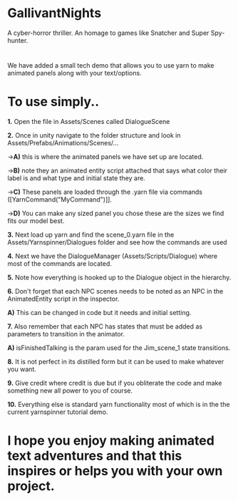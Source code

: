# GallivantNights
A cyber-horror thriller. An homage to games like Snatcher and Super Spy-hunter.

# 
 
We have added a small tech demo that allows you to use yarn to make animated panels along with your text/options.

# To use simply..
**1.**  Open the file in Assets/Scenes called DialogueScene

**2.** Once in unity navigate to the folder structure and look in Assets/Prefabs/Animations/Scenes/...
 
→**A)** this is where the animated panels we have set up are located.
 
→**B)** note they an animated entity script attached that says what color their label is and what type and initial state they are.
 
→**C)** These panels are loaded through the .yarn file via commands ([YarnCommand("MyCommand")]].
 
→**D)** You can make any sized panel you chose these are the sizes we find fits our model best.


**3.** Next load up yarn and find the scene_0.yarn file in the Assets/Yarnspinner/Dialogues folder and see how the commands are used

**4.** Next we have the DialogueManager (Assets/Scripts/Dialogue) where most of the commands are located.

**5.** Note how everything is hooked up to the Dialogue object in the hierarchy.

**6.** Don't forget that each NPC scenes needs to be noted as an NPC in the AnimatedEntity script in the inspector.
 
   **A)** This can be changed in code but it needs and initial setting.
 

**7.** Also remember that each NPC has states that must be added as parameters to transition in the animator.

   **A)** isFinishedTalking is the param used for the Jim_scene_1 state transitions.


**8.** It is not perfect in its distilled form but it can be used to make whatever you want. 

**9.** Give credit where credit is due but if you obliterate the code and make something new all power to you of course.

**10.** Everything else is standard yarn functionality most of which is in the the current yarnspinner tutorial demo.

# I hope you enjoy making animated text adventures and that this inspires or helps you with your own project.
